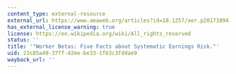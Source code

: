```yaml
---
content_type: external-resource
external_url: https://www.aeaweb.org/articles?id=10.1257/aer.p20171094
has_external_license_warning: true
license: https://en.wikipedia.org/wiki/All_rights_reserved
status: ''
title: '"Worker Betas: Five Facts about Systematic Earnings Risk."'
uid: 23c85a49-37ff-42ee-be33-1f63c3fddae9
wayback_url: ''
---
```

